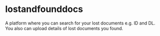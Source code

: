 # lostandfounddocs
A platform where you can search for your lost documents e.g. ID and DL. You also can upload details of lost documents you found.
